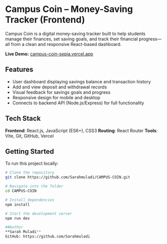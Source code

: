 # Campus Coin – Money-Saving Tracker (Frontend)

Campus Coin is a digital money-saving tracker built to help students manage their finances, set saving goals, and track their financial progress—all from a clean and responsive React-based dashboard.

**Live Demo:** [campus-coin-sepia.vercel.app](https://campus-coin-sepia.vercel.app)

## Features

- User dashboard displaying savings balance and transaction history
- Add and view deposit and withdrawal records
- Visual feedback for savings goals and progress
- Responsive design for mobile and desktop
- Connects to backend API (Node.js/Express) for full functionality

## Tech Stack

 **Frontend**: React.js, JavaScript (ES6+), CSS3
 **Routing**: React Router
 **Tools**: Vite, Git, GitHub, Vercel


## Getting Started

To run this project locally:

```bash
# Clone the repository
git clone https://github.com/Sarahmuladi/CAMPUS-COIN.git

# Navigate into the folder
cd CAMPUS-COIN

# Install dependencies
npm install

# Start the development server
npm run dev

##Author
**Sarah Muladi**
GitHub: https://github.com/Sarahmuladi
